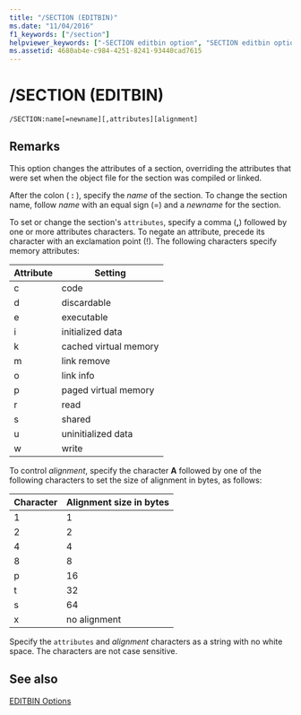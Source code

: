 ```yaml
---
title: "/SECTION (EDITBIN)"
ms.date: "11/04/2016"
f1_keywords: ["/section"]
helpviewer_keywords: ["-SECTION editbin option", "SECTION editbin option", "alignment characters in sections", "/SECTION editbin option"]
ms.assetid: 4680ab4e-c984-4251-8241-93440cad7615
---
```

# /SECTION (EDITBIN)

```
/SECTION:name[=newname][,attributes][alignment]
```

## Remarks

This option changes the attributes of a section, overriding the attributes that were set when the object file for the section was compiled or linked.

After the colon ( **:** ), specify the *name* of the section. To change the section name, follow *name* with an equal sign (=) and a *newname* for the section.

To set or change the section's `attributes`, specify a comma (**,**) followed by one or more attributes characters. To negate an attribute, precede its character with an exclamation point (!). The following characters specify memory attributes:

|Attribute|Setting|
|---------------|-------------|
|c|code|
|d|discardable|
|e|executable|
|i|initialized data|
|k|cached virtual memory|
|m|link remove|
|o|link info|
|p|paged virtual memory|
|r|read|
|s|shared|
|u|uninitialized data|
|w|write|

To control *alignment*, specify the character **A** followed by one of the following characters to set the size of alignment in bytes, as follows:

|Character|Alignment size in bytes|
|---------------|-----------------------------|
|1|1|
|2|2|
|4|4|
|8|8|
|p|16|
|t|32|
|s|64|
|x|no alignment|

Specify the `attributes` and *alignment* characters as a string with no white space. The characters are not case sensitive.

## See also

[EDITBIN Options](editbin-options.md)
